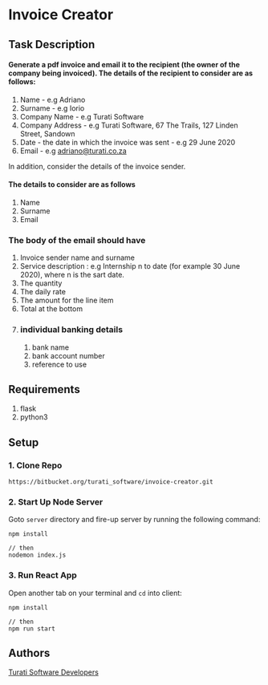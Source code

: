 # Invoice Creator
## Task Description
#### Generate a pdf invoice and email it to the recipient (the owner of the company being invoiced). The details of the recipient to consider are as follows: 
1. Name - e.g Adriano
2. Surname - e.g Iorio
3. Company Name - e.g Turati Software
4. Company Address - e.g Turati Software, 67 The Trails, 127 Linden Street, Sandown
5. Date - the date in which the invoice was sent - e.g 29 June 2020
6. Email - e.g adriano@turati.co.za

        
In addition, consider the details of the invoice sender. 
#### The  details to consider are as follows
1. Name
2. Surname
3. Email

### The body of the email should have
1. Invoice sender name and surname
2. Service description : e.g Internship n to date (for example 30 June 2020), where n is the sart date.
3. The quantity
4. The daily rate 
5. The amount for the line item
6. Total at the bottom
7.  ### individual banking details
    1. bank name
    2. bank account number
    3. reference to use



## Requirements
1. flask
2. python3

## Setup
### 1. Clone Repo
```
https://bitbucket.org/turati_software/invoice-creator.git
```

### 2. Start Up Node Server
Goto `server` directory and fire-up server by running the following command:
```
npm install

// then
nodemon index.js
```

### 3. Run React App
Open another tab on your terminal and `cd` into client:
```
npm install

// then 
npm run start
```

## Authors
[Turati Software Developers](https://turati.co.za)